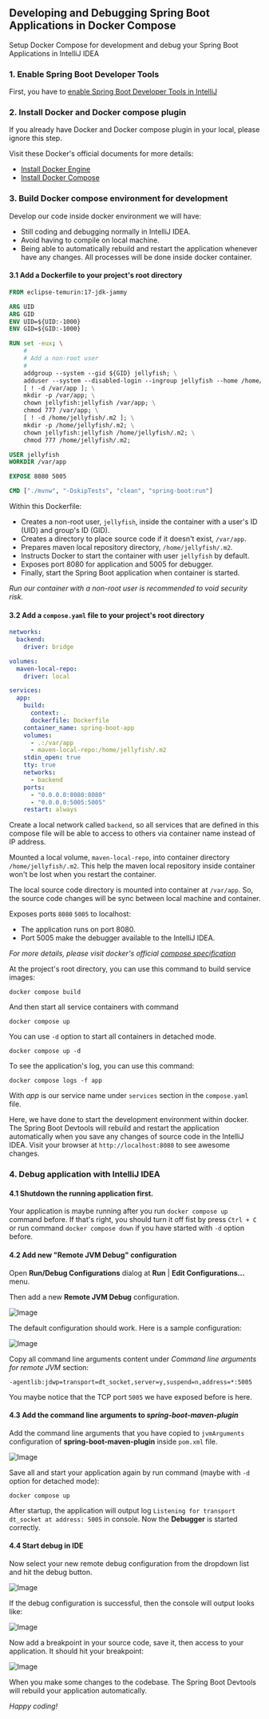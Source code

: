 ## Developing and Debugging Spring Boot Applications in Docker Compose
Setup Docker Compose for development and debug your Spring Boot Applications in IntelliJ IDEA

### 1. Enable Spring Boot Developer Tools
First, you have to [enable Spring Boot Developer Tools in IntelliJ](../devtools)

### 2. Install Docker and Docker compose plugin
If you already have Docker and Docker compose plugin in your local, please ignore this step.

Visit these Docker's official documents for more details:
- [Install Docker Engine](https://docs.docker.com/engine/install/)
- [Install Docker Compose](https://docs.docker.com/compose/install/)

### 3. Build Docker compose environment for development
Develop our code inside docker environment we will have:
- Still coding and debugging normally in IntelliJ IDEA.
- Avoid having to compile on local machine.
- Being able to automatically rebuild and restart the application whenever have any changes. All processes will be done inside docker container.

#### 3.1 Add a Dockerfile to your project's root directory
```dockerfile
FROM eclipse-temurin:17-jdk-jammy

ARG UID
ARG GID
ENV UID=${UID:-1000}
ENV GID=${GID:-1000}

RUN set -eux; \
    #
    # Add a non-root user
    #
    addgroup --system --gid ${GID} jellyfish; \
    adduser --system --disabled-login --ingroup jellyfish --home /home/jellyfish --gecos "JVM Executor" --uid ${UID} jellyfish; \
    [ ! -d /var/app ]; \
    mkdir -p /var/app; \
    chown jellyfish:jellyfish /var/app; \
    chmod 777 /var/app; \
    [ ! -d /home/jellyfish/.m2 ]; \
    mkdir -p /home/jellyfish/.m2; \
    chown jellyfish:jellyfish /home/jellyfish/.m2; \
    chmod 777 /home/jellyfish/.m2;

USER jellyfish
WORKDIR /var/app

EXPOSE 8080 5005

CMD ["./mvnw", "-DskipTests", "clean", "spring-boot:run"]
```

Within this Dockerfile:
- Creates a non-root user, ```jellyfish```, inside the container with a user's ID (UID) and group's ID (GID).
- Creates a directory to place source code if it doesn't exist, ```/var/app```.
- Prepares maven local repository directory, ```/home/jellyfish/.m2```.
- Instructs Docker to start the container with user ```jellyfish``` by default.
- Exposes port 8080 for application and 5005 for debugger.
- Finally, start the Spring Boot application when container is started.

<i>Run our container with a non-root user is recommended to void security risk.</i>

#### 3.2 Add a ```compose.yaml``` file to your project's root directory
```yaml
networks:
  backend:
    driver: bridge

volumes:
  maven-local-repo:
    driver: local

services:
  app:
    build:
      context: .
      dockerfile: Dockerfile
    container_name: spring-boot-app
    volumes:
      - .:/var/app
      - maven-local-repo:/home/jellyfish/.m2
    stdin_open: true
    tty: true
    networks:
      - backend
    ports:
      - "0.0.0.0:8080:8080"
      - "0.0.0.0:5005:5005"
    restart: always
```

Create a local network called ```backend```, so all services that are defined in this compose file will be able to access to others via container name instead of IP address.

Mounted a local volume, ```maven-local-repo```, into container directory ```/home/jellyfish/.m2```. This help the maven local repository inside container won't be lost when you restart the container.

The local source code directory is mounted into container at ```/var/app```. So, the source code changes will be sync between local machine and container.

Exposes ports ```8080``` ```5005``` to localhost:
- The application runs on port 8080.
- Port 5005 make the debugger available to the IntelliJ IDEA.

<i>For more details, please visit docker's official [compose specification](https://docs.docker.com/compose/compose-file/)</i>

At the project's root directory, you can use this command to build service images:
```shell
docker compose build
```

And then start all service containers with command
```shell
docker compose up
```

You can use ```-d``` option to start all containers in detached mode.
```shell
docker compose up -d
```

To see the application's log, you can use this command:
```shell  
docker compose logs -f app
```
With _app_ is our service name under ```services``` section in the ```compose.yaml``` file.

Here, we have done to start the development environment within docker.
The Spring Boot Devtools will rebuild and restart the application automatically when you save any changes of source code in the IntelliJ IDEA.
Visit your browser at ```http://localhost:8080``` to see awesome changes.

### 4. Debug application with IntelliJ IDEA

#### 4.1 Shutdown the running application first.
Your application is maybe running after you run ```docker compose up``` command before.
If that's right, you should turn it off fist by press ```Ctrl + C```
or run command ```docker compose down``` if you have started with ```-d``` option before.

#### 4.2 Add new "Remote JVM Debug" configuration

Open __Run/Debug Configurations__ dialog at __Run__ | __Edit Configurations...__ menu.

Then add a new __Remote JVM Debug__ configuration.

![Image](./add-new-remote-jvm-debug-configuration.png)

The default configuration should work. Here is a sample configuration:

![Image](./remote-jvm-debug-config.png)

Copy all command line arguments content under _Command line arguments for remote JVM_ section:

```shell
-agentlib:jdwp=transport=dt_socket,server=y,suspend=n,address=*:5005
```

You maybe notice that the TCP port ```5005``` we have exposed before is here.

#### 4.3 Add the command line arguments to _spring-boot-maven-plugin_
Add the command line arguments that you have copied to ```jvmArguments``` configuration of __spring-boot-maven-plugin__ inside ```pom.xml``` file.

![Image](./spring-boot-maven-plugin-config.png)

Save all and start your application again by run command (maybe with ```-d``` option for detached mode):
```shell
docker compose up
```
After startup, the application will output log ```Listening for transport dt_socket at address: 5005``` in console.
Now the __Debugger__ is started correctly.

#### 4.4 Start debug in IDE
Now select your new remote debug configuration from the dropdown list and hit the debug button.

![Image](./hit-debug-button.png)

If the debug configuration is successful, then the console will output looks like:

![Image](./debug-connected.png)

Now add a breakpoint in your source code, save it, then access to your application. It should hit your breakpoint:

![Image](./debugging-at-breakpoint.png)

When you make some changes to the codebase. The Spring Boot Devtools will rebuild your application automatically.

_Happy coding!_
